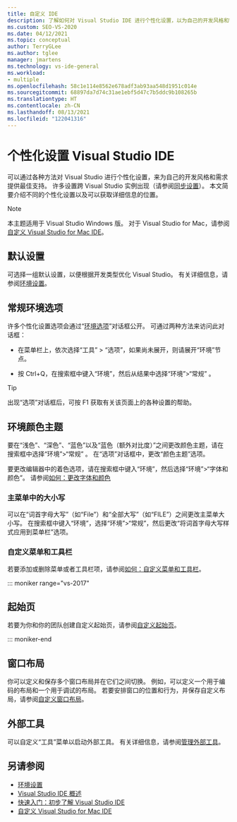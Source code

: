 ```yaml
---
title: 自定义 IDE
description: 了解如何对 Visual Studio IDE 进行个性化设置，以为自己的开发风格和需求提供最佳支持。
ms.custom: SEO-VS-2020
ms.date: 04/12/2021
ms.topic: conceptual
author: TerryGLee
ms.author: tglee
manager: jmartens
ms.technology: vs-ide-general
ms.workload:
- multiple
ms.openlocfilehash: 58c1e114e8562e678adf3ab93aa548d1951c014e
ms.sourcegitcommit: 68897da7d74c31ae1ebf5d47c7b5ddc9b108265b
ms.translationtype: HT
ms.contentlocale: zh-CN
ms.lasthandoff: 08/13/2021
ms.locfileid: "122041316"
---
```

# <a name="personalize-the-visual-studio-ide"></a>个性化设置 Visual Studio IDE

可以通过各种方法对 Visual Studio 进行个性化设置，来为自己的开发风格和需求提供最佳支持。 许多设置跨 Visual Studio 实例出现（请参阅[同步设置](../ide/synchronized-settings-in-visual-studio.md)）。 本文简要介绍不同的个性化设置以及可以获取详细信息的位置。

> [!NOTE]
> 本主题适用于 Visual Studio  Windows 版。 对于 Visual Studio for Mac，请参阅[自定义 Visual Studio for Mac IDE](/visualstudio/mac/customizing-the-ide)。

## <a name="default-settings"></a>默认设置

可选择一组默认设置，以便根据开发类型优化 Visual Studio。 有关详细信息，请参阅[环境设置](environment-settings.md)。

## <a name="general-environment-options"></a>常规环境选项

许多个性化设置选项会通过“[环境选项](../ide/reference/general-environment-options-dialog-box.md)”对话框公开。 可通过两种方法来访问此对话框：

- 在菜单栏上，依次选择“工具” > “选项”，如果尚未展开，则请展开“环境”节点。  

- 按 Ctrl+Q，在搜索框中键入“环境”，然后从结果中选择“环境”>“常规”   。

> [!TIP]
> 出现“选项”对话框后，可按 F1 获取有关该页面上的各种设置的帮助。

## <a name="environment-color-themes"></a>环境颜色主题

要在“浅色”、“深色”、“蓝色”以及“蓝色（额外对比度）”之间更改颜色主题，请在搜索框中选择“环境”>“常规” 。 在“选项”对话框中，更改“颜色主题”选项。

要更改编辑器中的着色选项，请在搜索框中键入“环境”，然后选择“环境”>“字体和颜色”。 请参阅[如何：更改字体和颜色](../ide/how-to-change-fonts-and-colors-in-visual-studio.md)

### <a name="main-menu-casing"></a>主菜单中的大小写

可以在“词首字母大写”（如“File”）和“全部大写”（如“FILE”）之间更改主菜单大小写。 在搜索框中键入“环境”，选择“环境”>“常规”，然后更改“将词首字母大写样式应用到菜单栏”选项。

### <a name="customize-menus-and-toolbars"></a>自定义菜单和工具栏

若要添加或删除菜单或者工具栏项，请参阅[如何：自定义菜单和工具栏](../ide/how-to-customize-menus-and-toolbars-in-visual-studio.md)。

::: moniker range="vs-2017"

## <a name="start-page"></a>起始页

若要为你和你的团队创建自定义起始页，请参阅[自定义起始页](../ide/customizing-the-start-page-for-visual-studio.md)。

::: moniker-end

## <a name="window-layouts"></a>窗口布局

你可以定义和保存多个窗口布局并在它们之间切换。 例如，可以定义一个用于编码的布局和一个用于调试的布局。 若要安排窗口的位置和行为，并保存自定义布局，请参阅[自定义窗口布局](../ide/customizing-window-layouts-in-visual-studio.md)。

## <a name="external-tools"></a>外部工具

可以自定义“工具”菜单以启动外部工具。 有关详细信息，请参阅[管理外部工具](../ide/managing-external-tools.md)。

## <a name="see-also"></a>另请参阅

- [环境设置](environment-settings.md)
- [Visual Studio IDE 概述](../get-started/visual-studio-ide.md)
- [快速入门：初步了解 Visual Studio IDE](../ide/quickstart-ide-orientation.md)
- [自定义 Visual Studio for Mac IDE](/visualstudio/mac/customizing-the-ide)

